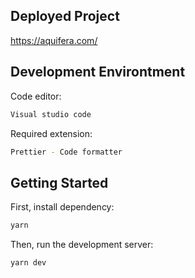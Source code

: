 ## Deployed Project
https://aquifera.com/

## Development Environtment
Code editor:
```bash
Visual studio code
```
Required extension:
```bash
Prettier - Code formatter
```

## Getting Started
First, install dependency:

```bash
yarn
```

Then, run the development server:

```bash
yarn dev
```
